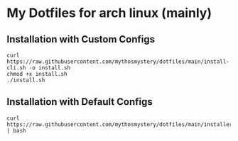 # My Dotfiles for arch linux (mainly)

## Installation with Custom Configs
```
curl https://raw.githubusercontent.com/mythosmystery/dotfiles/main/install-cli.sh -o install.sh
chmod +x install.sh
./install.sh
```

## Installation with Default Configs
```
curl https://raw.githubusercontent.com/mythosmystery/dotfiles/main/installer.sh | bash
```
